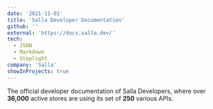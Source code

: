 ```yaml
---
date: '2021-11-01'
title: 'Salla Developer Documentation'
github: ''
external: 'https://docs.salla.dev/'
tech:
  - JSON
  - Markdown
  - Stoplight
company: 'Salla'
showInProjects: true
---
```


The official developer documentation of Salla Developers, where over **36,000** active stores are using its set of **250** various APIs.
